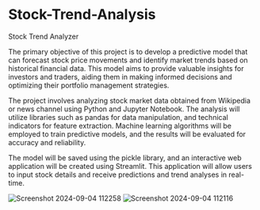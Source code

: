 # Stock-Trend-Analysis

Stock Trend Analyzer   

The primary objective of this project is to develop a predictive model that can forecast stock price movements and identify market trends based on historical financial data. This model aims to provide valuable insights for investors and traders, aiding them in making informed decisions and optimizing their portfolio management strategies.

The project involves analyzing stock market data obtained from Wikipedia or news channel using Python and Jupyter Notebook. The analysis will utilize libraries such as pandas for data manipulation, and technical indicators for feature extraction. Machine learning algorithms will be employed to train predictive models, and the results will be evaluated for accuracy and reliability.

The model will be saved using the pickle library, and an interactive web application will be created using Streamlit. This application will allow users to input stock details and receive predictions and trend analyses in real-time.

![Screenshot 2024-09-04 112258](https://github.com/user-attachments/assets/5d80dab8-0df6-4aeb-8cf0-1c6be9f9da8e)
![Screenshot 2024-09-04 112116](https://github.com/user-attachments/assets/c32b71a7-dc04-41b0-88a2-425badadd759)

